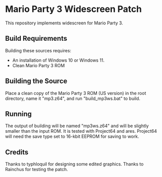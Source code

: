 Mario Party 3 Widescreen Patch
===============
This repository implements widescreen for Mario Party 3.

Build Requirements
-------------
Building these sources requires:

* An installation of Windows 10 or Windows 11.
* Clean Mario Party 3 ROM

Building the Source
-------------
Place a clean copy of the Mario Party 3 ROM (US version) in the root directory, name it "mp3.z64", and run "build_mp3ws.bat" to build.

Running
-------------
The output of building will be named "mp3ws.z64" and will be slightly smaller than the input ROM. It is tested with Project64 and ares. Project64 will need the save type set to 16-kbit EEPROM for saving to work.

Credits
-------------
Thanks to typhloquil for designing some edited graphics. Thanks to Rainchus for testing the patch.
